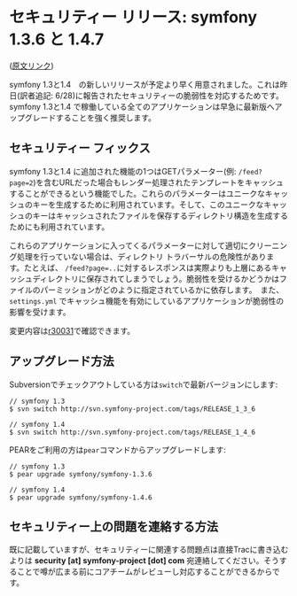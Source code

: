 セキュリティー リリース: symfony 1.3.6 と 1.4.7
====================================

([原文リンク](http://www.symfony-project.org/blog/2010/06/29/security-release-symfony-1-3-6-and-1-4-6))

symfony 1.3と1.4　の新しいリリースが予定より早く用意されました。これは昨日(訳者追記: 6/28)に報告されたセキュリティーの脆弱性を対応するためです。symfony 1.3と1.4 で稼働している全てのアプリケーションは早急に最新版へアップグレードすることを強く推奨します。

セキュリティー フィックス
--------------

symfony 1.3と1.4 に追加された機能の1つはGETパラメーター(例: `/feed?page=2`)を含むURLだった場合もレンダー処理されたテンプレートをキャッシュすることができるという機能でした。これらのパラメーターはユニークなキャッシュのキーを生成するために利用されています。そして、このユニークなキャッシュのキーはキャッシュされたファイルを保存するディレクトリ構造を生成するためにも利用されています。

これらのアプリケーションに入ってくるパラメーターに対して適切にクリーニング処理を行っていない場合は、ディレクトリ トラバーサルの危険性があります。たとえば、 `/feed?page=..`に対するレスポンスは実際よりも上層にあるキャッシュディレクトリに保存されてしまうでしょう。脆弱性を受けるかどうかはファイルのパーミッションがどのように指定されているかに依存します。　また、`settings.yml` でキャッシュ機能を有効にしているアプリケーションが脆弱性の影響を受けます。

変更内容は[r30031](http://trac.symfony-project.org/changeset/30031)で確認できます。

アップグレード方法
---------

Subversionでチェックアウトしている方は`switch`で最新バージョンにします:

    // symfony 1.3
    $ svn switch http://svn.symfony-project.com/tags/RELEASE_1_3_6
    
    // symfony 1.4
    $ svn switch http://svn.symfony-project.com/tags/RELEASE_1_4_6

PEARをご利用の方は`pear`コマンドからアップグレードします:

    // symfony 1.3
    $ pear upgrade symfony/symfony-1.3.6
    
    // symfony 1.4
    $ pear upgrade symfony/symfony-1.4.6

セキュリティー上の問題を連絡する方法
-------------------
既に記載していますが、セキュリティーに関連する問題点は直接Tracに書き込むよりは **security [at] symfony-project [dot] com** 宛連絡してください。そうすることで噂が広まる前にコアチームがレビューし対応することができるからです。